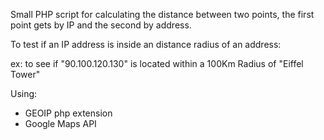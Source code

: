 Small PHP script for calculating the distance between two points, the first point gets by IP and the second by address.

To test if an IP address is inside an distance radius of an address:

ex: to see if "90.100.120.130" is located within a 100Km Radius of "Eiffel Tower"

Using: 
- GEOIP php extension
- Google Maps API